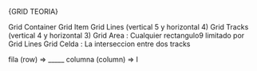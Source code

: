 {GRID TEORIA}

Grid Container
Grid Item
Grid Lines (vertical 5 y horizontal 4)
Grid Tracks (vertical 4 y horizontal 3)
Grid Area : Cualquier rectangulo9 limitado por Grid Lines
Grid Celda : La interseccion entre dos tracks

fila (row) => _____
columna (column) => I